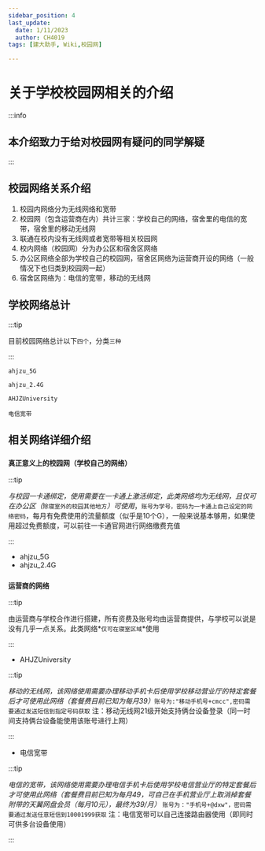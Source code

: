 ```yaml
---
sidebar_position: 4
last_update:
  date: 1/11/2023
  author: CH4019
tags: [建大助手, Wiki,校园网]

---
```


# 关于学校校园网相关的介绍

:::info

##  本介绍致力于给对校园网有疑问的同学解疑

:::

## 校园网络关系介绍

1. 校园内网络分为无线网络和宽带
2. 校园网（包含运营商在内）共计三家：学校自己的网络，宿舍里的电信的宽带，宿舍里的移动无线网
3. 联通在校内没有无线网或者宽带等相关校园网
4. 校内网络（校园网）分为办公区和宿舍区网络
5. 办公区网络全部为学校自己的校园网，宿舍区网络为运营商开设的网络（一般情况下也归类到校园网一起）
6. 宿舍区网络为：电信的宽带，移动的无线网

## 学校网络总计

:::tip

目前校园网络总计以下`四个`，分类`三种`

:::

```
ahjzu_5G
```
```
ahjzu_2.4G
```
```
AHJZUniversity
```
```
电信宽带
```

## 相关网络详细介绍

### **`真正意义上的校园网（学校自己的网络）`**

:::tip

*与校园一卡通绑定，使用需要在一卡通上激活绑定，此类网络均为无线网，且仅可在办公区（*`除寝室外的校园其他地方`*）可使用*，`账号为学号，密码为一卡通上自己设定的网络密码`，每月有免费使用的流量额度（似乎是10个G），一般来说基本够用，如果使用超过免费额度，可以前往一卡通官网进行网络缴费充值

:::

- ahjzu_5G
- ahjzu_2.4G

### **`运营商的网络`**

:::tip

由运营商与学校合作进行搭建，所有资费及账号均由运营商提供，与学校可以说是没有几乎一点关系。此类网络*`仅可在寝室区域`*使用

:::

- AHJZUniversity

:::tip

*移动的无线网，该网络使用需要办理移动手机卡后使用学校移动营业厅的特定套餐后才可使用此网络（套餐费目前已知为每月39）*`账号为:"移动手机号+cmcc",密码需要通过发送短信到指定号码获取` 注：移动无线网21级开始支持俩台设备登录（同一时间支持俩台设备能使用该账号进行上网）

:::

- 电信宽带

:::tip

*电信的宽带，该网络使用需要办理电信手机卡后使用学校电信营业厅的特定套餐后才可使用此网络（套餐费目前已知为每月49，可自己在手机营业厅上取消掉套餐附带的天翼网盘会员（每月10元），最终为39/月）* `账号为："手机号+@dxw"，密码需要通过发送任意短信到10001999获取` 注：电信宽带可以自己连接路由器使用（即同时可供多台设备使用）

:::

